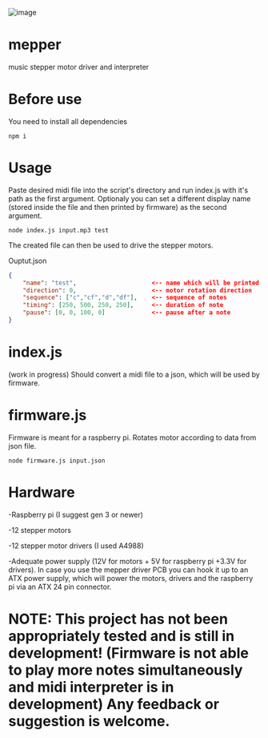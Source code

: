 ![image](https://user-images.githubusercontent.com/98588523/152417709-2008e586-28c6-4f2a-9e84-af8307ac01b9.png)

# mepper
music stepper motor driver and interpreter 

# Before use
You need to install all dependencies

    npm i 

# Usage
Paste desired midi file into the script's directory and run index.js with it's path as the first argument. Optionaly you can set a different display name (stored inside the file and then printed by firmware) as the second argument.

    node index.js input.mp3 test

The created file can then be used to drive the stepper motors.

Ouptut.json
```json
{
    "name": "test",                     <-- name which will be printed to stdout 
    "direction": 0,                     <-- motor rotation direction
    "sequence": ["c","cf","d","df"],    <-- sequence of notes
    "timing": [250, 500, 250, 250],     <-- duration of note
    "pause": [0, 0, 100, 0]             <-- pause after a note
}
```

# index.js
(work in progress) Should convert a midi file to a json, which will be used by firmware.

# firmware.js
Firmware is meant for a raspberry pi. Rotates motor according to data from json file.

    node firmware.js input.json

# Hardware
-Raspberry pi (I suggest gen 3 or newer)

-12 stepper motors

-12 stepper motor drivers (I used A4988)

-Adequate power supply (12V for motors + 5V for raspberry pi +3.3V for drivers). In case you use the mepper driver PCB you can hook it up to an ATX power supply, which will power the motors, drivers and the raspberry pi via an ATX 24 pin connector.

# NOTE: This project has not been appropriately tested and is still in development! (Firmware is not able to play more notes simultaneously and midi interpreter is in development) Any feedback or suggestion is welcome.